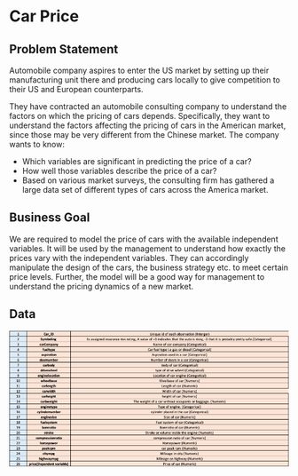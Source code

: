 # Car Price
## Problem Statement

Automobile company aspires to enter the US market 
by setting up their manufacturing unit there and producing cars 
locally to give competition to their US and European counterparts.

They have contracted an automobile consulting company to understand 
the factors on which the pricing of cars depends. 
Specifically, they want to understand the factors affecting the pricing 
of cars in the American market, since those may be very different 
from the Chinese market. The company wants to know:

- Which variables are significant in predicting the price of a car?
- How well those variables describe the price of a car?
- Based on various market surveys, the consulting firm has gathered a large data set of different types of cars across the America market.

## Business Goal
We are required to model the price of cars with the available 
independent variables. It will be used by the management 
to understand how exactly the prices vary with the independent variables. 
They can accordingly manipulate the design of the cars, 
the business strategy etc. to meet certain price levels. 
Further, the model will be a good way for management 
to understand the pricing dynamics of a new market.

## Data

![img.png](img.png)